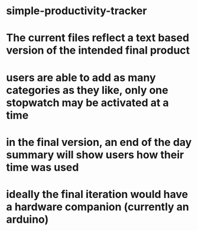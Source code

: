 # simple-productivity-tracker
# The current files reflect a text based version of the intended final product
# users are able to add as many categories as they like, only one stopwatch may be activated at a time
# in the final version, an end of the day summary will show users how their time was used
# ideally the final iteration would have a hardware companion (currently an arduino)
